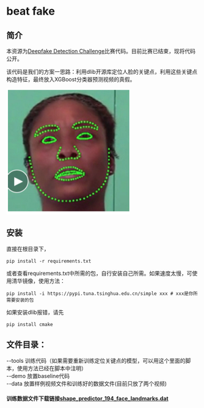 # beat fake

## 简介
本资源为[Deepfake Detection Challenge](https://www.kaggle.com/c/deepfake-detection-challenge)比赛代码。目前比赛已结束，现将代码公开。  

该代码是我们的方案一思路：利用dlib开源库定位人脸的关键点，利用这些关键点构造特征，最终放入XGBoost分类器预测视频的真假。
<div style="align: center">
<img src="figures/1.png"/>
</div>

## 安装
直接在根目录下，
```{bash}
pip install -r requirements.txt
```
或者查看requirements.txt中所需的包，自行安装自己所需。如果速度太慢，可使用清华镜像，使用方法：
```{bash}
pip install -i https://pypi.tuna.tsinghua.edu.cn/simple xxx # xxx是你所需要安装的包
```
如果安装dlib报错，请先
```{bash}
pip install cmake
```
## 文件目录：
--tools 训练代码（如果需要重新训练定位关键点的模型，可以用这个里面的脚本，使用方法已经在脚本中注明）  
--demo 放置baseline代码  
--data 放置样例视频文件和训练好的数据文件(目前只放了两个视频)  

#### 训练数据文件下载链接[shape_predictor_194_face_landmarks.dat](https://www.dropbox.com/sh/t5h024w0xkedq0j/AABS3GprqIvb_PwqeHOn2dxNa?dl=0)

